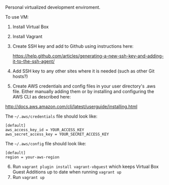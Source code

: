 Personal virtualized development enviroment.

To use VM:
1) Install Virtual Box
2) Install Vagrant
3) Create SSH key and add to Github using instructions here:

    https://help.github.com/articles/generating-a-new-ssh-key-and-adding-it-to-the-ssh-agent/

4) Add SSH key to any other sites where it is needed (such as other Git hosts?)
5) Create AWS credentials and config files in your user directory's .aws file.
Either manually adding them or by installing and configuring the AWS CLI as 
described here:

  http://docs.aws.amazon.com/cli/latest/userguide/installing.html

The `~/.aws/credentials` file should look like:

```
[default]
aws_access_key_id = YOUR_ACCESS_KEY
aws_secret_access_key = YOUR_SECRET_ACCESS_KEY
```

The  `~/.aws/config` file should look like:

```
[default]
region = your-aws-region
```

6) Run `vagrant plugin install vagrant-vbguest` which keeps Virtual Box Guest 
Additions up to date when running `vagrant up`
7) Run `vagrant up`